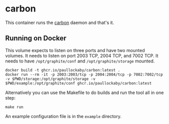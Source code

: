 # carbon
This container runs the [carbon](https://github.com/graphite-project/carbon)
daemon and that's it.

## Running on Docker

This volume expects to listen on three ports and have two mounted volumes. It
needs to listen on port 2003 TCP, 2004 TCP, and 7002 TCP. It needs to have
`/opt/graphite/conf` and `/opt/graphite/storage` mounted.

    docker build -t ghcr.io/paullockaby/carbon:latest .
    docker run --rm -it -p 2003:2003/tcp -p 2004:2004/tcp -p 7002:7002/tcp -v $PWD/storage:/opt/graphite/storage -v $PWD/example:/opt/graphite/conf ghcr.io/paullockaby/carbon:latest

Alternatively you can use the Makefile to do builds and run the tool all in one
step:

    make run

An example configuration file is in the `example` directory.
